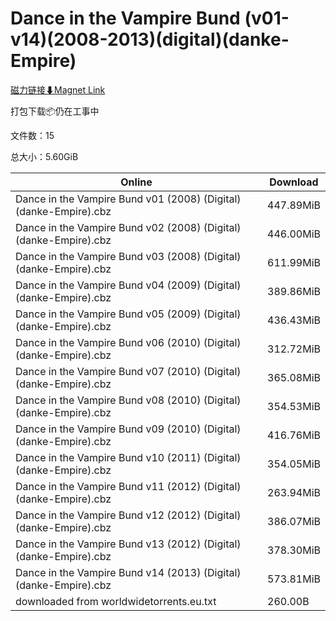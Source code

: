 # Dance in the Vampire Bund (v01-v14)(2008-2013)(digital)(danke-Empire)

[磁力链接⬇Magnet Link](magnet:?xt=urn:btih:f14c8f6db712ff77ee3b595c8bfec4944f5bd00e&dn=Dance%20in%20the%20Vampire%20Bund%20%28v01-v14%29%282008-2013%29%28digital%29%28danke-Empire%29)

打包下载📦仍在工事中

文件数：15

总大小：5.60GiB

Online | Download
--- | ---
Dance in the Vampire Bund v01 (2008) (Digital) (danke-Empire).cbz | 447.89MiB
Dance in the Vampire Bund v02 (2008) (Digital) (danke-Empire).cbz | 446.00MiB
Dance in the Vampire Bund v03 (2008) (Digital) (danke-Empire).cbz | 611.99MiB
Dance in the Vampire Bund v04 (2009) (Digital) (danke-Empire).cbz | 389.86MiB
Dance in the Vampire Bund v05 (2009) (Digital) (danke-Empire).cbz | 436.43MiB
Dance in the Vampire Bund v06 (2010) (Digital) (danke-Empire).cbz | 312.72MiB
Dance in the Vampire Bund v07 (2010) (Digital) (danke-Empire).cbz | 365.08MiB
Dance in the Vampire Bund v08 (2010) (Digital) (danke-Empire).cbz | 354.53MiB
Dance in the Vampire Bund v09 (2010) (Digital) (danke-Empire).cbz | 416.76MiB
Dance in the Vampire Bund v10 (2011) (Digital) (danke-Empire).cbz | 354.05MiB
Dance in the Vampire Bund v11 (2012) (Digital) (danke-Empire).cbz | 263.94MiB
Dance in the Vampire Bund v12 (2012) (Digital) (danke-Empire).cbz | 386.07MiB
Dance in the Vampire Bund v13 (2012) (Digital) (danke-Empire).cbz | 378.30MiB
Dance in the Vampire Bund v14 (2013) (Digital) (danke-Empire).cbz | 573.81MiB
downloaded from worldwidetorrents.eu.txt | 260.00B